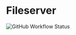 # Fileserver
<img alt="GitHub Workflow Status" src="https://img.shields.io/github/workflow/status/MBasting/Fileserver/CI">

